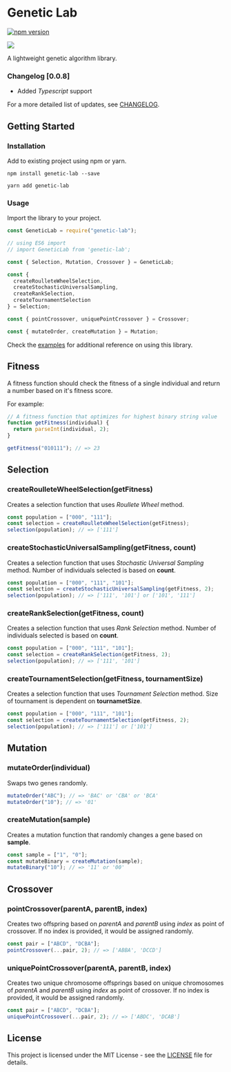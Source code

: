# Genetic Lab

[![npm version](https://badge.fury.io/js/genetic-lab.svg)](https://badge.fury.io/js/genetic-lab)

![](https://github.com/jerameel/genetic-lab/workflows/npm%20Pipeline/badge.svg)

A lightweight genetic algorithm library.

### Changelog [0.0.8]

- Added *Typescript* support

For a more detailed list of updates, see [CHANGELOG](CHANGELOG.md).

## Getting Started

### Installation

Add to existing project using npm or yarn.

```
npm install genetic-lab --save
```

```
yarn add genetic-lab
```

### Usage

Import the library to your project.

```js
const GeneticLab = require("genetic-lab");

// using ES6 import
// import GeneticLab from 'genetic-lab';

const { Selection, Mutation, Crossover } = GeneticLab;

const {
  createRoulleteWheelSelection,
  createStochasticUniversalSampling,
  createRankSelection,
  createTournamentSelection
} = Selection;

const { pointCrossover, uniquePointCrossover } = Crossover;

const { mutateOrder, createMutation } = Mutation;
```

Check the [examples](examples) for additional reference on using this library.

## Fitness

A fitness function should check the fitness of a single individual and return a number based on it's fitness score.

For example:

```js
// A fitness function that optimizes for highest binary string value
function getFitness(individual) {
  return parseInt(individual, 2);
}

getFitness("010111"); // => 23
```

## Selection

### createRoulleteWheelSelection(getFitness)

Creates a selection function that uses _Roullete Wheel_ method.

```js
const population = ["000", "111"];
const selection = createRoulleteWheelSelection(getFitness);
selection(population); // => ['111']
```

### createStochasticUniversalSampling(getFitness, count)

Creates a selection function that uses _Stochastic Universal Sampling_ method. Number of individuals selected is based on **count**.

```js
const population = ["000", "111", "101"];
const selection = createStochasticUniversalSampling(getFitness, 2);
selection(population); // => ['111', '101'] or ['101', '111']
```

### createRankSelection(getFitness, count)

Creates a selection function that uses _Rank Selection_ method. Number of individuals selected is based on **count**.

```js
const population = ["000", "111", "101"];
const selection = createRankSelection(getFitness, 2);
selection(population); // => ['111', '101']
```

### createTournamentSelection(getFitness, tournamentSize)

Creates a selection function that uses _Tournament Selection_ method. Size of tournament is dependent on **tournametSize**.

```js
const population = ["000", "111", "101"];
const selection = createTournamentSelection(getFitness, 2);
selection(population); // => ['111'] or ['101']
```

## Mutation

### mutateOrder(individual)

Swaps two genes randomly.

```js
mutateOrder("ABC"); // => 'BAC' or 'CBA' or 'BCA'
mutateOrder("10"); // => '01'
```

### createMutation(sample)

Creates a mutation function that randomly changes a gene based on **sample**.

```js
const sample = ["1", "0"];
const mutateBinary = createMutation(sample);
mutateBinary("10"); // => '11' or '00'
```

## Crossover

### pointCrossover(parentA, parentB, index)

Creates two offspring based on _parentA_ and _parentB_ using _index_ as point of crossover. If no index is provided, it would be assigned randomly.

```js
const pair = ["ABCD", "DCBA"];
pointCrossover(...pair, 2); // => ['ABBA', 'DCCD']
```

### uniquePointCrossover(parentA, parentB, index)

Creates two unique chromosome offsprings based on unique chromosomes of _parentA_ and _parentB_ using _index_ as point of crossover. If no index is provided, it would be assigned randomly.

```js
const pair = ["ABCD", "DCBA"];
uniquePointCrossover(...pair, 2); // => ['ABDC', 'DCAB']
```

## License

This project is licensed under the MIT License - see the [LICENSE](LICENSE) file for details.
